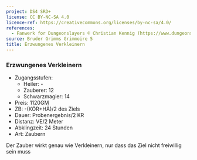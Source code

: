 ```yaml
---
project: DS4 SRD+
license: CC BY-NC-SA 4.0
licence-ref: https://creativecommons.org/licenses/by-nc-sa/4.0/
references: 
  - Fanwerk for Dungeonslayers © Christian Kennig (https://www.dungeonslayers.net/)
source: Bruder Grimms Grimmoire 5
title: Erzwungenes Verkleinern
---
```


### Erzwungenes Verkleinern

- Zugangsstufen:
  - Heiler: -
  - Zauberer: 12
  - Schwarzmagier: 14
- Preis: 1120GM
- ZB: -(KÖR+HÄ)/2 des Ziels
- Dauer: Probenergebnis/2 KR
- Distanz: VE/2 Meter
- Abklingzeit: 24 Stunden
- Art: Zaubern

Der Zauber wirkt genau wie Verkleinern, nur dass das Ziel nicht freiwillig sein muss

